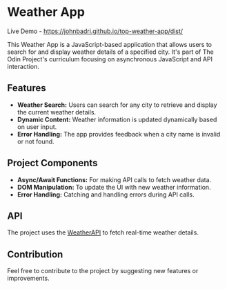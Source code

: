 # Weather App

Live Demo - https://johnbadri.github.io/top-weather-app/dist/

This Weather App is a JavaScript-based application that allows users to search for and display weather details of a specified city. It's part of The Odin Project's curriculum focusing on asynchronous JavaScript and API interaction.

## Features

- **Weather Search:** Users can search for any city to retrieve and display the current weather details.
- **Dynamic Content:** Weather information is updated dynamically based on user input.
- **Error Handling:** The app provides feedback when a city name is invalid or not found.

## Project Components

- **Async/Await Functions:** For making API calls to fetch weather data.
- **DOM Manipulation:** To update the UI with new weather information.
- **Error Handling:** Catching and handling errors during API calls.

## API

The project uses the [WeatherAPI](https://www.weatherapi.com/) to fetch real-time weather details.

## Contribution

Feel free to contribute to the project by suggesting new features or improvements.
